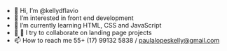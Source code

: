 - 👋 Hi, I’m @kellydflavio
- 👀 I’m interested in front end development
- 🌱 I’m currently learning HTML, CSS and JavaScript
- 💞️ 💞️ I try to collaborate on landing page projects
- 📫 How to reach me 55+ (17) 99132 5838 / paulalopeskelly@gmail.com 


